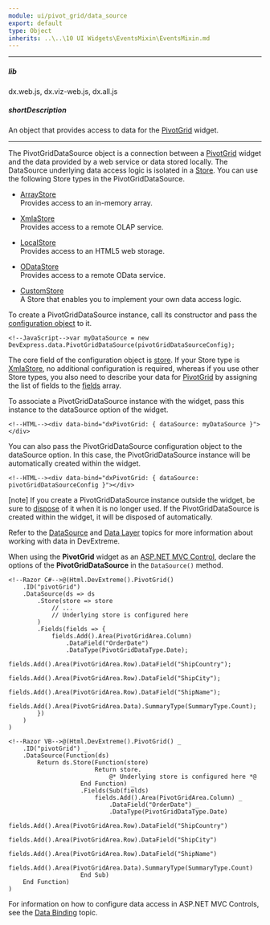 ```yaml
---
module: ui/pivot_grid/data_source
export: default
type: Object
inherits: ..\..\10 UI Widgets\EventsMixin\EventsMixin.md
---
```

---
##### lib
dx.web.js, dx.viz-web.js, dx.all.js

##### shortDescription
An object that provides access to data for the [PivotGrid](/api-reference/10%20UI%20Widgets/dxPivotGrid '/Documentation/ApiReference/UI_Widgets/dxPivotGrid/') widget.

---
The PivotGridDataSource object is a connection between a [PivotGrid](/api-reference/10%20UI%20Widgets/dxPivotGrid '/Documentation/ApiReference/UI_Widgets/dxPivotGrid/') widget and the data provided by a web service or data stored locally. The DataSource underlying data access logic is isolated in a [Store](/concepts/30%20Data%20Layer/5%20Data%20Layer/1%20Creating%20DataSource/3%20What%20Are%20Stores.md '/Documentation/Guide/Data_Layer/Data_Layer/#Creating_DataSource/What_Are_Stores'). You can use the following Store types in the PivotGridDataSource.

* [ArrayStore](/api-reference/30%20Data%20Layer/ArrayStore '/Documentation/ApiReference/Data_Layer/ArrayStore/')        
    Provides access to an in-memory array.

* [XmlaStore](/api-reference/30%20Data%20Layer/XmlaStore '/Documentation/ApiReference/Data_Layer/XmlaStore/')        
    Provides access to a remote OLAP service.

* [LocalStore](/api-reference/30%20Data%20Layer/LocalStore '/Documentation/ApiReference/Data_Layer/LocalStore/')        
    Provides access to an HTML5 web storage.

* [ODataStore](/api-reference/30%20Data%20Layer/ODataStore '/Documentation/ApiReference/Data_Layer/ODataStore/')        
    Provides access to a remote OData service.

* [CustomStore](/api-reference/30%20Data%20Layer/CustomStore '/Documentation/ApiReference/Data_Layer/CustomStore/')        
    A Store that enables you to implement your own data access logic.

To create a PivotGridDataSource instance, call its constructor and pass the [configuration object](/api-reference/30%20Data%20Layer/PivotGridDataSource/1%20Configuration '/Documentation/ApiReference/Data_Layer/PivotGridDataSource/Configuration/') to it.

    <!--JavaScript-->var myDataSource = new DevExpress.data.PivotGridDataSource(pivotGridDataSourceConfig);

The core field of the configuration object is [store](/api-reference/30%20Data%20Layer/PivotGridDataSource/1%20Configuration/store '/Documentation/ApiReference/Data_Layer/PivotGridDataSource/Configuration/store/'). If your Store type is [XmlaStore](/api-reference/30%20Data%20Layer/XmlaStore '/Documentation/ApiReference/Data_Layer/XmlaStore/'), no additional configuration is required, whereas if you use other Store types, you also need to describe your data for [PivotGrid](/api-reference/10%20UI%20Widgets/dxPivotGrid '/Documentation/ApiReference/UI_Widgets/dxPivotGrid/') by assigning the list of fields to the [fields](/api-reference/30%20Data%20Layer/PivotGridDataSource/1%20Configuration/fields '/Documentation/ApiReference/Data_Layer/PivotGridDataSource/Configuration/fields/') array.

To associate a PivotGridDataSource instance with the widget, pass this instance to the dataSource option of the widget.

    <!--HTML--><div data-bind="dxPivotGrid: { dataSource: myDataSource }"></div>

You can also pass the PivotGridDataSource configuration object to the dataSource option. In this case, the PivotGridDataSource instance will be automatically created within the widget.

    <!--HTML--><div data-bind="dxPivotGrid: { dataSource: pivotGridDataSourceConfig }"></div>

[note] If you create a PivotGridDataSource instance outside the widget, be sure to [dispose](/api-reference/30%20Data%20Layer/PivotGridDataSource/3%20Methods/dispose().md '/Documentation/ApiReference/Data_Layer/PivotGridDataSource/Methods/#dispose') of it when it is no longer used. If the PivotGridDataSource is created within the widget, it will be disposed of automatically.

Refer to the [DataSource](/api-reference/30%20Data%20Layer/DataSource '/Documentation/ApiReference/Data_Layer/DataSource/') and [Data Layer](/concepts/30%20Data%20Layer/5%20Data%20Layer '/Documentation/Guide/Data_Layer/Data_Layer/') topics for more information about working with data in DevExtreme.

When using the **PivotGrid** widget as an [ASP.NET MVC Control](/concepts/35%20ASP.NET%20MVC%20Controls/20%20Fundamentals '/Documentation/Guide/ASP.NET_MVC_Controls/Fundamentals/'), declare the options of the **PivotGridDataSource** in the `DataSource()` method.

    <!--Razor C#-->@(Html.DevExtreme().PivotGrid()
        .ID("pivotGrid")
        .DataSource(ds => ds
            .Store(store => store
                // ...
                // Underlying store is configured here
            )
            .Fields(fields => {
                fields.Add().Area(PivotGridArea.Column)
                    .DataField("OrderDate")
                    .DataType(PivotGridDataType.Date);
                fields.Add().Area(PivotGridArea.Row).DataField("ShipCountry");
                fields.Add().Area(PivotGridArea.Row).DataField("ShipCity");
                fields.Add().Area(PivotGridArea.Row).DataField("ShipName");
                fields.Add().Area(PivotGridArea.Data).SummaryType(SummaryType.Count);
            })
        )
    )

    <!--Razor VB-->@(Html.DevExtreme().PivotGrid() _
        .ID("pivotGrid") _
        .DataSource(Function(ds)
            Return ds.Store(Function(store)
                            Return store.
                                @* Underlying store is configured here *@
                        End Function) _
                        .Fields(Sub(fields)
                            fields.Add().Area(PivotGridArea.Column) _
                                .DataField("OrderDate") _
                                .DataType(PivotGridDataType.Date)
                            fields.Add().Area(PivotGridArea.Row).DataField("ShipCountry")
                            fields.Add().Area(PivotGridArea.Row).DataField("ShipCity")
                            fields.Add().Area(PivotGridArea.Row).DataField("ShipName")
                            fields.Add().Area(PivotGridArea.Data).SummaryType(SummaryType.Count)
                        End Sub)
        End Function)
    )

For information on how to configure data access in ASP.NET MVC Controls, see the [Data Binding](/concepts/35%20ASP.NET%20MVC%20Controls/30%20Data%20Binding '/Documentation/Guide/ASP.NET_MVC_Controls/Data_Binding/') topic.